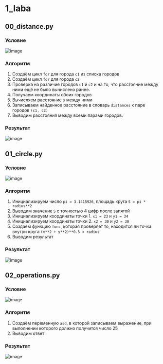 # 1_laba
## 00_distance.py
### Условие 
![image](https://github.com/gwoso/1_laba/assets/150545779/b8caf1a1-59ff-48d4-85f2-b33e84003f40)
### Алгоритм
1. Создаём цикл `for` для города `c1` из списка городов
2. Создаём цикл `for` для города `c2`
3. Проверка на различие городов `c1` и `c2` и на то, что расстояние между ними ещё не было вычислено ранее.
4. Получаем координаты обоих городов
5. Вычисляем расстояние `s` между ними
6. Записываем найденное расстояние в словарь `distances` к паре городов `(c1, c2)`
7. Выводим расстояния между всеми парами городов.
### Результат
![image](https://github.com/gwoso/1_laba/assets/150545779/00d70610-3070-44e3-99df-c70834acf4f1)
## 01_circle.py
### Условие 
![image](https://github.com/gwoso/1_laba/assets/150545779/3e1b4c9f-ea97-4897-b96b-d151a39da7eb)
### Алгоритм 
1. Инициализируем число `pi = 3.1415926`, площадь круга `S = pi * radius**2`
2. Выводим значение `S` с точностью 4 цифр после запятой 
3. Инициализируем координаты точки 1. `x1 = 23` и `y1 = 34`
4. Инициализируем координаты точки 2. `x2 = 30` и `y2 = 30`
5. Создаём функцию `func`, которая проверяет то, находится ли точка внутри круга `(x**2 + y**2)**0.5 < radius`
6. Выводим результат
### Результат
![image](https://github.com/gwoso/1_laba/assets/150545779/5b9aa7df-574a-49f4-90ec-dba9e5188cdc)
## 02_operations.py
### Условие 
![image](https://github.com/gwoso/1_laba/assets/150545779/b66224ea-cbc6-4940-8781-44ca858af48a)
### Алгоритм 
1. Создаём переменную `asd`, в которой записываем выражение, при выполнении которого должно получится число 25
2. Выводим ответ
### Результат
![image](https://github.com/gwoso/1_laba/assets/150545779/c6f54da9-874e-46ba-8ffd-624621e2b528)

